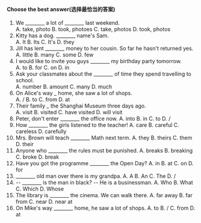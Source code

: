#### Choose the best answer(选择最恰当的答案)
1. We ________ a lot of ________ last weekend.  
   A. take, photo     B. took, photoes    C. take, photos     D. took, photos
1. Kitty has a dog. ________ name's Sam.  
   A. It              B. Its              C. It's             D. they
1. Jill has lent ________ money to her cousin. So far he hasn't returned yes.  
   A. little          B. many             C. some             D. few
1. I would like to invite you guys ________ my birthday party tomorrow.  
   A. to              B. for              C. on               D. in
1. Ask your classmates about the ________ of time they spend travelling to school.  
   A. number          B. amount           C. many             D. much
1. On Alice's way _ home, she saw a lot of shops.  
   A. /               B. to               C. from             D. at
1. Their family _ the Shanghai Museum three days ago.  
   A. visit           B. visited          C. have visited     D. will visit
1. Peter, don't enter ________ the office now.
   A. into            B. in               C. to               D. /
1. How ________ the girls listened to the teacher!
   A. care            B. careful          C. careless         D. carefully
1. Mrs. Brown will teach ________ Math next term.
   A. they            B. theirs           C. them             D. their
1. Anyone who ________ the rules must be punished.
   A. breaks          B. breaking         C. broke            D. break
1. Have you got the programme ________ the Open Day?
   A. in              B. at               C. on               D. for
1. ________ old man over there is my grandpa.
   A. A               B. An               C. The              D. /
1. -- ________ is the man in black?
   -- He is a businessman.
   A. Who             B. What             C. Which            D. Whose
1. The library is ________ the cinema. We can walk there.
   A. far away        B. far from         C. near             D. near at
1. On Mike's way ________ home, he saw a lot of shops.
   A. to              B. /                C. from             D. at

